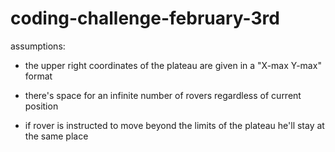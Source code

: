 # coding-challenge-february-3rd

assumptions:

- the upper right coordinates of the plateau are given in a "X-max Y-max" format

- there's space for an infinite number of rovers regardless of current position

- if rover is instructed to move beyond the limits of the plateau he'll stay at the same place